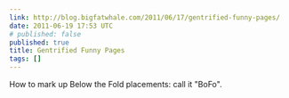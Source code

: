 ```yaml
---
link: http://blog.bigfatwhale.com/2011/06/17/gentrified-funny-pages/
date: 2011-06-19 17:53 UTC
# published: false
published: true
title: Gentrified Funny Pages
tags: []
---
```


How to mark up Below the Fold placements: call it "BoFo".
